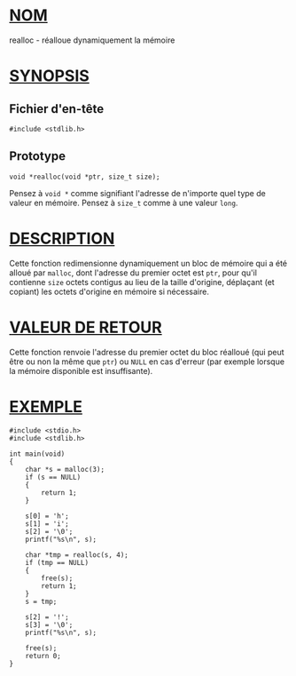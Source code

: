 # [NOM](#nom)

realloc - réalloue dynamiquement la mémoire

# [SYNOPSIS](#synopsis)

## Fichier d'en-tête

    #include <stdlib.h>

## Prototype

    void *realloc(void *ptr, size_t size);

Pensez à `void *` comme signifiant l'adresse de n'importe quel type de valeur en mémoire. Pensez à `size_t` comme à une valeur `long`.

# [DESCRIPTION](#description)

Cette fonction redimensionne dynamiquement un bloc de mémoire qui a été alloué par `malloc`, dont l'adresse du premier octet est `ptr`, pour qu'il contienne `size` octets contigus au lieu de la taille d'origine, déplaçant (et copiant) les octets d'origine en mémoire si nécessaire.

# [VALEUR DE RETOUR](#valeur-de-retour)

Cette fonction renvoie l'adresse du premier octet du bloc réalloué (qui peut être ou non la même que `ptr`) ou `NULL` en cas d'erreur (par exemple lorsque la mémoire disponible est insuffisante).

# [EXEMPLE](#exemple)

    #include <stdio.h>
    #include <stdlib.h>

    int main(void)
    {
        char *s = malloc(3);
        if (s == NULL)
        {
            return 1;
        }

        s[0] = 'h';
        s[1] = 'i';
        s[2] = '\0';
        printf("%s\n", s);

        char *tmp = realloc(s, 4);
        if (tmp == NULL)
        {
            free(s);
            return 1;
        }
        s = tmp;

        s[2] = '!';
        s[3] = '\0';
        printf("%s\n", s);

        free(s);
        return 0;
    }